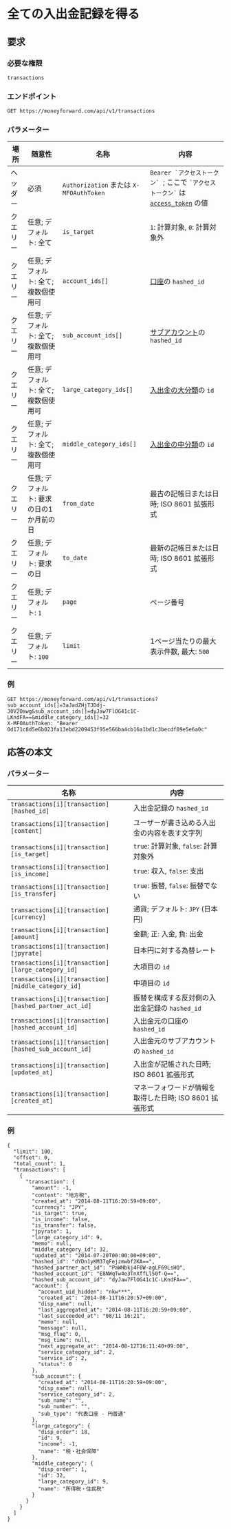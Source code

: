 # 全ての入出金記録を得る

## 要求

### 必要な権限

`transactions`

### エンドポイント

```
GET https://moneyforward.com/api/v1/transactions
```

### パラメーター

| 場所 | 随意性 | 名称 | 内容 |
| ---- | ---- | ---- | --- |
| ヘッダー | 必須 | `Authorization` または `X-MFOAuthToken` | ```Bearer `アクセストークン` ```; ここで ``` `アクセストークン` ``` は [`access_token`](token.md) の値 |
| クエリー | 任意; デフォルト: 全て | `is_target` | `1`: 計算対象, `0`: 計算対象外 |
| クエリー | 任意; デフォルト: 全て; 複数個使用可 | `account_ids[]` | [口座](accounts_index.md)の `hashed_id` |
| クエリー | 任意; デフォルト: 全て; 複数個使用可 | `sub_account_ids[]` | [サブアカウント](accounts_index.md)の `hashed_id` |
| クエリー | 任意; デフォルト: 全て; 複数個使用可 | `large_category_ids[]` | [入出金の大分類](transaction_categories_index.md)の `id` |
| クエリー | 任意; デフォルト: 全て; 複数個使用可 | `middle_category_ids[]` | [入出金の中分類](transaction_categories_index.md)の `id` |
| クエリー | 任意; デフォルト: 要求の日の1か月前の日 | `from_date` | 最古の記帳日または日時; ISO 8601 拡張形式 |
| クエリー | 任意; デフォルト: 要求の日 | `to_date` | 最新の記帳日または日時; ISO 8601 拡張形式 |
| クエリー | 任意; デフォルト: `1` | `page` | ページ番号 |
| クエリー | 任意; デフォルト: `100` | `limit` | 1ページ当たりの最大表示件数, 最大: `500` |

### 例

```
GET https://moneyforward.com/api/v1/transactions?sub_account_ids[]=3aJadZHjTJDdj-J0V2Oawg&sub_account_ids[]=dyJaw7FlOG41c1C-LKndFA==&middle_category_ids[]=32
X-MFOAuthToken: "Bearer 0d171c8d5e6b023fa13ebd2209453f95e566ba4cb16a1bd1c3becdf09e5e6a0c"
```

## 応答の本文

### パラメーター

| 名称 | 内容 |
| ---- | --- |
| `transactions[i][transaction][hashed_id]` | 入出金記録の `hashed_id` |
| `transactions[i][transaction][content]` | ユーザーが書き込める入出金の内容を表す文字列 |
| `transactions[i][transaction][is_target]` | `true`: 計算対象, `false`: 計算対象外 |
| `transactions[i][transaction][is_income]` | `true`: 収入, `false`: 支出 |
| `transactions[i][transaction][is_transfer]` | `true`: 振替, `false`: 振替でない |
| `transactions[i][transaction][currency]` | 通貨; デフォルト: `JPY` (日本円) |
| `transactions[i][transaction][amount]` | 金額; 正: 入金, 負: 出金 |
| `transactions[i][transaction][jpyrate]` | 日本円に対する為替レート |
| `transactions[i][transaction][large_category_id]` | 大項目の `id` |
| `transactions[i][transaction][middle_category_id]` | 中項目の `id` |
| `transactions[i][transaction][hashed_partner_act_id]` | 振替を構成する反対側の入出金記録の `hashed_id` |
| `transactions[i][transaction][hashed_account_id]` | 入出金元の口座の `hashed_id` |
| `transactions[i][transaction][hashed_sub_account_id]` | 入出金元のサブアカウントの `hashed_id` |
| `transactions[i][transaction][updated_at]` | 入出金が記帳された日時; ISO 8601 拡張形式 |
| `transactions[i][transaction][created_at]` | マネーフォワードが情報を取得した日時; ISO 8601 拡張形式 |

### 例

```
{
  "limit": 100,
  "offset": 0,
  "total_count": 1,
  "transactions": [
    {
      "transaction": {
        "amount": -1,
        "content": "地方税",
        "created_at": "2014-08-11T16:20:59+09:00",
        "currency": "JPY",
        "is_target": true,
        "is_income": false,
        "is_transfer": false,
        "jpyrate": 1,
        "large_category_id": 9,
        "memo": null,
        "middle_category_id": 32,
        "updated_at": "2014-07-20T00:00:00+09:00",
        "hashed_id": "dYDn1yKM37qFejzmwbf2KA==",
        "hashed_partner_act_id": "PaWHbkj4F6W-agLF69LsHQ",
        "hashed_account_id": "E8NWqTw4e3TnXffLl50f-Q==",
        "hashed_sub_account_id": "dyJaw7FlOG41c1C-LKndFA==",
        "account": {
          "account_uid_hidden": "nkw***",
          "created_at": "2014-08-11T16:20:57+09:00",
          "disp_name": null,
          "last_aggregated_at": "2014-08-11T16:20:59+09:00",
          "last_succeeded_at": "08/11 16:21",
          "memo": null,
          "message": null,
          "msg_flag": 0,
          "msg_time": null,
          "next_aggregate_at": "2014-08-12T16:11:40+09:00",
          "service_category_id": 2,
          "service_id": 2,
          "status": 0
        },
        "sub_account": {
          "created_at": "2014-08-11T16:20:59+09:00",
          "disp_name": null,
          "service_category_id": 2,
          "sub_name": "",
          "sub_number": "",
          "sub_type": "代表口座 - 円普通"
        },
        "large_category": {
          "disp_order": 18,
          "id": 9,
          "income": -1,
          "name": "税・社会保障"
        },
        "middle_category": {
          "disp_order": 1,
          "id": 32,
          "large_category_id": 9,
          "name": "所得税・住民税"
        }
      }
    }
  ]
}
```
